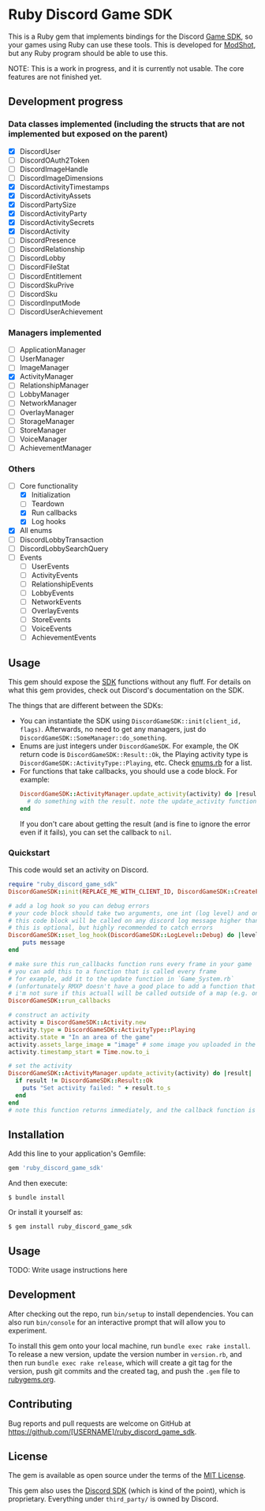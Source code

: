 # Ruby Discord Game SDK

This is a Ruby gem that implements bindings for the Discord [Game SDK](https://discord.com/developers/docs/game-sdk/discord), so your games using Ruby can use these tools. This is developed for [ModShot](https://github.com/Astrabit-ST/Modshot-Core), but any Ruby program should be able to use this.

NOTE: This is a work in progress, and it is currently not usable. The core features are not finished yet.

## Development progress

### Data classes implemented (including the structs that are not implemented but exposed on the parent)

- [x] DiscordUser
- [ ] DiscordOAuth2Token
- [ ] DiscordImageHandle
- [ ] DiscordImageDimensions
- [x] DiscordActivityTimestamps
- [x] DiscordActivityAssets
- [x] DiscordPartySize
- [x] DiscordActivityParty
- [x] DiscordActivitySecrets
- [x] DiscordActivity
- [ ] DiscordPresence
- [ ] DiscordRelationship
- [ ] DiscordLobby
- [ ] DiscordFileStat
- [ ] DiscordEntitlement
- [ ] DiscordSkuPrive
- [ ] DiscordSku
- [ ] DiscordInputMode
- [ ] DiscordUserAchievement

### Managers implemented
- [ ] ApplicationManager
- [ ] UserManager
- [ ] ImageManager
- [x] ActivityManager
- [ ] RelationshipManager
- [ ] LobbyManager
- [ ] NetworkManager
- [ ] OverlayManager
- [ ] StorageManager
- [ ] StoreManager
- [ ] VoiceManager
- [ ] AchievementManager

### Others
- [ ] Core functionality
  - [x] Initialization
  - [ ] Teardown
  - [x] Run callbacks
  - [x] Log hooks
- [x] All enums
- [ ] DiscordLobbyTransaction
- [ ] DiscordLobbySearchQuery
- [ ] Events
  - [ ] UserEvents
  - [ ] ActivityEvents
  - [ ] RelationshipEvents
  - [ ] LobbyEvents
  - [ ] NetworkEvents
  - [ ] OverlayEvents
  - [ ] StoreEvents
  - [ ] VoiceEvents
  - [ ] AchievementEvents

## Usage

This gem should expose the [SDK](https://discord.com/developers/docs/game-sdk/discord) functions without any fluff. For details on what this gem provides, check out Discord's documentation on the SDK.

The things that are different between the SDKs:
- You can instantiate the SDK using `DiscordGameSDK::init(client_id, flags)`. Afterwards, no need to get any managers, just do `DiscordGameSDK::SomeManager::do_something`.
- Enums are just integers under `DiscordGameSDK`. For example, the OK return code is `DiscordGameSDK::Result::Ok`, the Playing activity type is `DiscordGameSDK::ActivityType::Playing`, etc. Check [enums.rb](lib/ruby_discord_game_sdk/enums.rb) for a list.
- For functions that take callbacks, you should use a code block. For example:
  ```ruby
  DiscordGameSDK::ActivityManager.update_activity(activity) do |result|
    # do something with the result. note the update_activity function will return _before_ your code block is called.
  end
  ```
  If you don't care about getting the result (and is fine to ignore the error even if it fails), you can set the callback to `nil`.

### Quickstart

This code would set an activity on Discord.

```ruby
require "ruby_discord_game_sdk"
DiscordGameSDK::init(REPLACE_ME_WITH_CLIENT_ID, DiscordGameSDK::CreateFlags::Default)

# add a log hook so you can debug errors
# your code block should take two arguments, one int (log level) and one string
# this code block will be called on any discord log message higher than the level you specified
# this is optional, but highly recommended to catch errors
DiscordGameSDK::set_log_hook(DiscordGameSDK::LogLevel::Debug) do |level, message|
    puts message
end

# make sure this run_callbacks function runs every frame in your game
# you can add this to a function that is called every frame
# for example, add it to the update function in `Game_System.rb`
# (unfortunately RMXP doesn't have a good place to add a function that's called every frame,
# i'm not sure if this actuall will be called outside of a map (e.g. on the menu))
DiscordGameSDK::run_callbacks

# construct an activity
activity = DiscordGameSDK::Activity.new
activity.type = DiscordGameSDK::ActivityType::Playing
activity.state = "In an area of the game"
activity.assets_large_image = "image" # some image you uploaded in the developer portal
activity.timestamp_start = Time.now.to_i

# set the activity
DiscordGameSDK::ActivityManager.update_activity(activity) do |result|
  if result != DiscordGameSDK::Result::Ok
    puts "Set activity failed: " + result.to_s
  end
end
# note this function returns immediately, and the callback function is called later

```

## Installation

Add this line to your application's Gemfile:

```ruby
gem 'ruby_discord_game_sdk'
```

And then execute:

    $ bundle install

Or install it yourself as:

    $ gem install ruby_discord_game_sdk

## Usage

TODO: Write usage instructions here

## Development

After checking out the repo, run `bin/setup` to install dependencies. You can also run `bin/console` for an interactive prompt that will allow you to experiment.

To install this gem onto your local machine, run `bundle exec rake install`. To release a new version, update the version number in `version.rb`, and then run `bundle exec rake release`, which will create a git tag for the version, push git commits and the created tag, and push the `.gem` file to [rubygems.org](https://rubygems.org).

## Contributing

Bug reports and pull requests are welcome on GitHub at https://github.com/[USERNAME]/ruby_discord_game_sdk.

## License

The gem is available as open source under the terms of the [MIT License](https://opensource.org/licenses/MIT).

This gem also uses the [Discord SDK](https://discord.com/developers/docs/game-sdk/discord) (which is kind of the point), which is proprietary. Everything under `third_party/` is owned by Discord.
